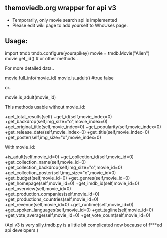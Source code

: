 themoviedb.org wrapper for api v3
---

- Temporarily, only movie search api is implemented
- Please edit wiki page to add yourself to WhoUses page.

Usage:
---

import tmdb
tmdb.configure(yourapikey)
movie = tmdb.Movie("Alien")
movie.get_id() # or other methods..

For more detailed data..

movie.full_info(movie_id)
movie.is_adult() #true false

or..

movie.is_adult(movie_id)

This methods usable without movie_id:

+get_total_results(self)
+get_id(self,movie_index=0)
+get_backdrop(self,img_size="o",movie_index=0)
+get_original_title(self,movie_index=0)
+get_popularity(self,movie_index=0)
+get_release_date(self,movie_index=0)
+get_title(self,movie_index=0)
+get_poster(self,img_size="o",movie_index=0)

With movie_id:

+is_adult(self,movie_id=0)
+get_collection_id(self,movie_id=0)
+get_collection_name(self,movie_id=0)
+get_collection_backdrop(self,img_size="o",movie_id=0)
+get_collection_poster(self,img_size="o",movie_id=0)
+get_budget(self,movie_id=0)
+get_genres(self,movie_id=0)
+get_homepage(self,movie_id=0)
+get_imdb_id(self,movie_id=0)
+get_overview(self,movie_id=0)
+get_production_companies(self,movie_id=0)
+get_productions_countries(self,movie_id=0)
+get_revenue(self,movie_id=0)
+get_runtime(self,movie_id=0)
+get_spoken_languages(self,movie_id=0)
+get_tagline(self,movie_id=0)
+get_vote_average(self,movie_id=0)
+get_vote_count(self,movie_id=0)



(Api v3 is very silly.tmdb.py is a little bit complicated now because of f***ed api developers.)